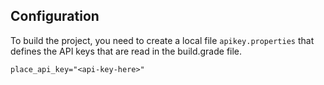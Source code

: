 
## Configuration

To build the project, you need to create a local file `apikey.properties` that defines the API keys that are read in the build.grade file.
```
place_api_key="<api-key-here>"
```